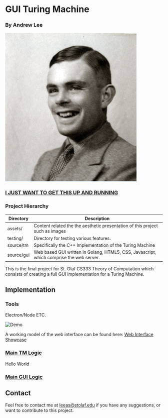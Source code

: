 # GUI Turing Machine

### By Andrew Lee

![](assets/cover.png)



### [I JUST WANT TO GET THIS UP AND RUNNING](Quickstart.md)


### Project Hierarchy

| 	Directory   | Description 	                                                               				|
| ------------- | ----------------------------------------------------------------------------------------- |
| assets/  | Content related the the aesthetic presentation of this project such as images  |
| testing/  | Directory for testing various features.  |
| source/tm  | Specifically the C++ Implementation of the Turing Machine
| source/gui | Web based GUI written in Golang, HTML5, CSS, Javascript, which comprise the web server.


This is the final project for St. Olaf CS333 Theory of Computation which consists of creating a full GUI implementation for a Turing Machine.

## Implementation

### Tools
Electron/Node ETC.

![Demo](assets/UI.PNG)

A working model of the web interface can be found here: [Web Interface Showcase](https://atomicalarmui.herokuapp.com/)


### [Main TM Logic](source/tm/turingmachine.cpp)
Hello World

### [Main GUI Logic](source/gui/)

## Contact
Feel free to contact me at [leeas@stolaf.edu](mailto:leeas@stolaf.edu) if you have any suggestions, or want to contribute to this project.

